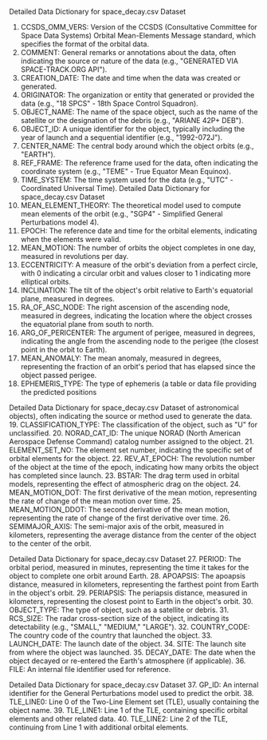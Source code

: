 Detailed Data Dictionary for space_decay.csv Dataset
1. CCSDS_OMM_VERS: Version of the CCSDS (Consultative Committee for Space Data Systems)
Orbital Mean-Elements Message standard, which specifies the format of the orbital data.
2. COMMENT: General remarks or annotations about the data, often indicating the source or nature
of the data (e.g., "GENERATED VIA SPACE-TRACK.ORG API").
3. CREATION_DATE: The date and time when the data was created or generated.
4. ORIGINATOR: The organization or entity that generated or provided the data (e.g., "18 SPCS" -
18th Space Control Squadron).
5. OBJECT_NAME: The name of the space object, such as the name of the satellite or the
designation of the debris (e.g., "ARIANE 42P+ DEB").
6. OBJECT_ID: A unique identifier for the object, typically including the year of launch and a
sequential identifier (e.g., "1992-072J").
7. CENTER_NAME: The central body around which the object orbits (e.g., "EARTH").
8. REF_FRAME: The reference frame used for the data, often indicating the coordinate system
(e.g., "TEME" - True Equator Mean Equinox).
9. TIME_SYSTEM: The time system used for the data (e.g., "UTC" - Coordinated Universal Time).
Detailed Data Dictionary for space_decay.csv Dataset
10. MEAN_ELEMENT_THEORY: The theoretical model used to compute mean elements of the
orbit (e.g., "SGP4" - Simplified General Perturbations model 4).
11. EPOCH: The reference date and time for the orbital elements, indicating when the elements
were valid.
12. MEAN_MOTION: The number of orbits the object completes in one day, measured in revolutions
per day.
13. ECCENTRICITY: A measure of the orbit's deviation from a perfect circle, with 0 indicating a
circular orbit and values closer to 1 indicating more elliptical orbits.
14. INCLINATION: The tilt of the object's orbit relative to Earth's equatorial plane, measured in
degrees.
15. RA_OF_ASC_NODE: The right ascension of the ascending node, measured in degrees,
indicating the location where the object crosses the equatorial plane from south to north.
16. ARG_OF_PERICENTER: The argument of perigee, measured in degrees, indicating the angle
from the ascending node to the perigee (the closest point in the orbit to Earth).
17. MEAN_ANOMALY: The mean anomaly, measured in degrees, representing the fraction of an
orbit's period that has elapsed since the object passed perigee.
18. EPHEMERIS_TYPE: The type of ephemeris (a table or data file providing the predicted positions

Detailed Data Dictionary for space_decay.csv Dataset
of astronomical objects), often indicating the source or method used to generate the data.
19. CLASSIFICATION_TYPE: The classification of the object, such as "U" for unclassified.
20. NORAD_CAT_ID: The unique NORAD (North American Aerospace Defense Command) catalog
number assigned to the object.
21. ELEMENT_SET_NO: The element set number, indicating the specific set of orbital elements for
the object.
22. REV_AT_EPOCH: The revolution number of the object at the time of the epoch, indicating how
many orbits the object has completed since launch.
23. BSTAR: The drag term used in orbital models, representing the effect of atmospheric drag on
the object.
24. MEAN_MOTION_DOT: The first derivative of the mean motion, representing the rate of change
of the mean motion over time.
25. MEAN_MOTION_DDOT: The second derivative of the mean motion, representing the rate of
change of the first derivative over time.
26. SEMIMAJOR_AXIS: The semi-major axis of the orbit, measured in kilometers, representing the
average distance from the center of the object to the center of the orbit.

Detailed Data Dictionary for space_decay.csv Dataset
27. PERIOD: The orbital period, measured in minutes, representing the time it takes for the object to
complete one orbit around Earth.
28. APOAPSIS: The apoapsis distance, measured in kilometers, representing the farthest point from
Earth in the object's orbit.
29. PERIAPSIS: The periapsis distance, measured in kilometers, representing the closest point to
Earth in the object's orbit.
30. OBJECT_TYPE: The type of object, such as a satellite or debris.
31. RCS_SIZE: The radar cross-section size of the object, indicating its detectability (e.g., "SMALL,"
"MEDIUM," "LARGE").
32. COUNTRY_CODE: The country code of the country that launched the object.
33. LAUNCH_DATE: The launch date of the object.
34. SITE: The launch site from where the object was launched.
35. DECAY_DATE: The date when the object decayed or re-entered the Earth's atmosphere (if
applicable).
36. FILE: An internal file identifier used for reference.

Detailed Data Dictionary for space_decay.csv Dataset
37. GP_ID: An internal identifier for the General Perturbations model used to predict the orbit.
38. TLE_LINE0: Line 0 of the Two-Line Element set (TLE), usually containing the object name.
39. TLE_LINE1: Line 1 of the TLE, containing specific orbital elements and other related data.
40. TLE_LINE2: Line 2 of the TLE, continuing from Line 1 with additional orbital elements.
